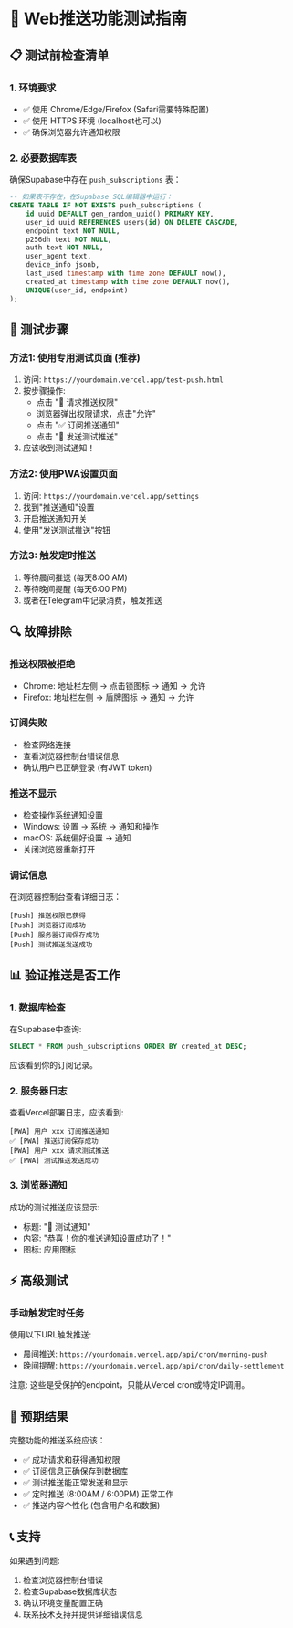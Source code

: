 # 🔔 Web推送功能测试指南

## 📋 测试前检查清单

### 1. 环境要求
- ✅ 使用 Chrome/Edge/Firefox (Safari需要特殊配置)
- ✅ 使用 HTTPS 环境 (localhost也可以)
- ✅ 确保浏览器允许通知权限

### 2. 必要数据库表
确保Supabase中存在 `push_subscriptions` 表：
```sql
-- 如果表不存在，在Supabase SQL编辑器中运行：
CREATE TABLE IF NOT EXISTS push_subscriptions (
    id uuid DEFAULT gen_random_uuid() PRIMARY KEY,
    user_id uuid REFERENCES users(id) ON DELETE CASCADE,
    endpoint text NOT NULL,
    p256dh text NOT NULL,
    auth text NOT NULL,
    user_agent text,
    device_info jsonb,
    last_used timestamp with time zone DEFAULT now(),
    created_at timestamp with time zone DEFAULT now(),
    UNIQUE(user_id, endpoint)
);
```

## 🧪 测试步骤

### 方法1: 使用专用测试页面 (推荐)
1. 访问: `https://yourdomain.vercel.app/test-push.html`
2. 按步骤操作:
   - 点击 "🔐 请求推送权限"
   - 浏览器弹出权限请求，点击"允许"
   - 点击 "✅ 订阅推送通知"
   - 点击 "🧪 发送测试推送"
3. 应该收到测试通知！

### 方法2: 使用PWA设置页面
1. 访问: `https://yourdomain.vercel.app/settings`
2. 找到"推送通知"设置
3. 开启推送通知开关
4. 使用"发送测试推送"按钮

### 方法3: 触发定时推送
1. 等待晨间推送 (每天8:00 AM)
2. 等待晚间提醒 (每天6:00 PM)
3. 或者在Telegram中记录消费，触发推送

## 🔍 故障排除

### 推送权限被拒绝
- Chrome: 地址栏左侧 → 点击锁图标 → 通知 → 允许
- Firefox: 地址栏左侧 → 盾牌图标 → 通知 → 允许

### 订阅失败
- 检查网络连接
- 查看浏览器控制台错误信息
- 确认用户已正确登录 (有JWT token)

### 推送不显示
- 检查操作系统通知设置
- Windows: 设置 → 系统 → 通知和操作
- macOS: 系统偏好设置 → 通知
- 关闭浏览器重新打开

### 调试信息
在浏览器控制台查看详细日志：
```
[Push] 推送权限已获得
[Push] 浏览器订阅成功
[Push] 服务器订阅保存成功
[Push] 测试推送发送成功
```

## 📊 验证推送是否工作

### 1. 数据库检查
在Supabase中查询:
```sql
SELECT * FROM push_subscriptions ORDER BY created_at DESC;
```
应该看到你的订阅记录。

### 2. 服务器日志
查看Vercel部署日志，应该看到:
```
[PWA] 用户 xxx 订阅推送通知
✅ [PWA] 推送订阅保存成功
[PWA] 用户 xxx 请求测试推送
✅ [PWA] 测试推送发送成功
```

### 3. 浏览器通知
成功的测试推送应该显示:
- 标题: "🧪 测试通知"
- 内容: "恭喜！你的推送通知设置成功了！"
- 图标: 应用图标

## ⚡ 高级测试

### 手动触发定时任务
使用以下URL触发推送:
- 晨间推送: `https://yourdomain.vercel.app/api/cron/morning-push`
- 晚间提醒: `https://yourdomain.vercel.app/api/cron/daily-settlement`

注意: 这些是受保护的endpoint，只能从Vercel cron或特定IP调用。

## 🎯 预期结果

完整功能的推送系统应该：
- ✅ 成功请求和获得通知权限
- ✅ 订阅信息正确保存到数据库
- ✅ 测试推送能正常发送和显示
- ✅ 定时推送 (8:00AM / 6:00PM) 正常工作
- ✅ 推送内容个性化 (包含用户名和数据)

## 📞 支持

如果遇到问题:
1. 检查浏览器控制台错误
2. 检查Supabase数据库状态
3. 确认环境变量配置正确
4. 联系技术支持并提供详细错误信息